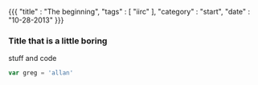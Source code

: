 {{{
    "title"    : "The beginning",
    "tags"     : [ "iirc" ],
    "category" : "start",
    "date"     : "10-28-2013"
}}}

### Title that is a little boring

stuff and code

```javascript
var greg = 'allan'
```
